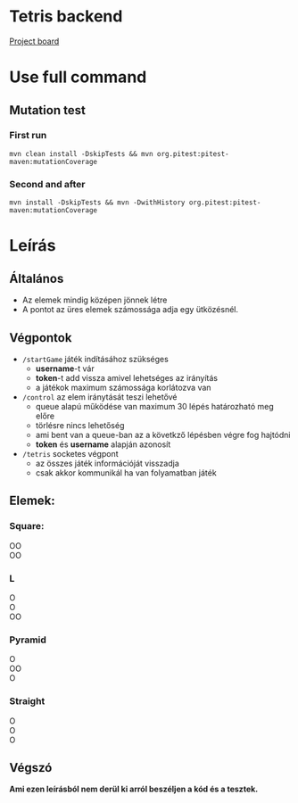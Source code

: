 # Tetris backend

[Project board](https://github.com/bex1111/tetris-backend/projects/1)

# Use full command

## Mutation test

### First run

`mvn clean install -DskipTests && mvn org.pitest:pitest-maven:mutationCoverage`

### Second and after

`mvn install -DskipTests && mvn -DwithHistory org.pitest:pitest-maven:mutationCoverage`

# Leírás

## Általános

- Az elemek mindig középen jönnek létre
- A pontot az üres elemek számossága adja egy ütközésnél.

## Végpontok

- `/startGame` játék indításához szükséges
    - **username**-t vár
    - **token**-t add vissza amivel lehetséges az irányítás
    - a játékok maximum számossága korlátozva van
- `/control` az elem iránytását teszi lehetővé
    - queue alapú működése van maximum 30 lépés határozható meg előre
    - törlésre nincs lehetőség
    - ami bent van a queue-ban az a követkző lépésben végre fog hajtódni
    - **token** és **username** alapján azonosít
- `/tetris` socketes végpont
    - az összes játék információját visszadja
    - csak akkor kommunikál ha van folyamatban játék

## Elemek:

### Square:

OO\
OO

### L

O\
O\
OO

### Pyramid

O\
OO\
O

### Straight

O\
O\
O

## Végszó

**Ami ezen leírásból nem derül ki arról beszéljen a kód és a tesztek.**